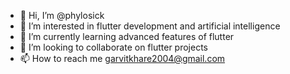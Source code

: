 - 👋 Hi, I’m @phylosick
- 👀 I’m interested in flutter development and artificial intelligence
- 🌱 I’m currently learning advanced features of flutter
- 💞️ I’m looking to collaborate on flutter projects
- 📫 How to reach me garvitkhare2004@gmail.com

<!---
phylosick/phylosick is a ✨ special ✨ repository because its `README.md` (this file) appears on your GitHub profile.
You can click the Preview link to take a look at your changes.
--->

